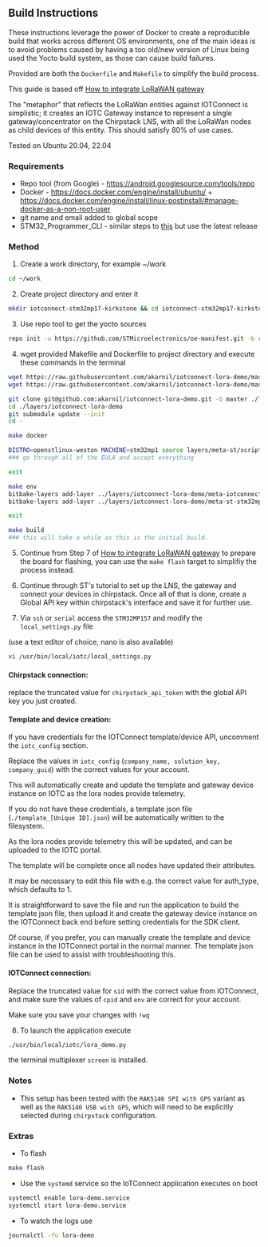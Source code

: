 ## Build Instructions

These instructions leverage the power of Docker to create a reproducible build that works across different OS environments, one of the main ideas is to avoid problems caused by having a too old/new version of Linux being used the Yocto build system, as those can cause build failures.

Provided are both the `Dockerfile` and `Makefile` to simplify the build process.

This guide is based off [How to integrate LoRaWAN gateway](https://wiki.st.com/stm32mpu-ecosystem-v3/wiki/How_to_integrate_LoRaWAN_gateway#How_to_run_the_ChirpStack_application_on_STM32MP157x-DKx_Discovery_kit)

The "metaphor" that reflects the LoRaWan entities against IOTConnect is simplistic; it creates an IOTC Gateway instance to represent a single gateway/concentrator on the Chirpstack LNS, with all the LoRaWan nodes as child devices of this entity. This should satisfy 80% of use cases.

Tested on Ubuntu 20.04, 22.04

### Requirements
- Repo tool (from Google) - https://android.googlesource.com/tools/repo
- Docker - https://docs.docker.com/engine/install/ubuntu/ + https://docs.docker.com/engine/install/linux-postinstall/#manage-docker-as-a-non-root-user
- git name and email added to global scope
- STM32_Programmer_CLI - similar steps to [this](https://wiki.somlabs.com/index.php/Installing_STM32CubeProgrammer_on_Ubuntu_18.04) but use the latest release

### Method
1. Create a work directory, for example ~/work
```bash
cd ~/work
```

2. Create project directory and enter it
```bash
mkdir iotconnect-stm32mp17-kirkstone && cd iotconnect-stm32mp17-kirkstone
```

3. Use repo tool to get the yocto sources
```bash
repo init -u https://github.com/STMicroelectronics/oe-manifest.git -b refs/tags/openstlinux-5.15-yocto-kirkstone-mp1-v23.07.26 && repo sync    
```

4. wget provided Makefile and Dockerfile to project directory and execute these commands in the terminal
```bash
wget https://raw.githubusercontent.com/akarnil/iotconnect-lora-demo/master/Makefile && \
wget https://raw.githubusercontent.com/akarnil/iotconnect-lora-demo/master/Dockerfile

git clone git@github.com:akarnil/iotconnect-lora-demo.git -b master ./layers/iotconnect-lora-demo
cd ./layers/iotconnect-lora-demo
git submodule update --init
cd -

make docker

DISTRO=openstlinux-weston MACHINE=stm32mp1 source layers/meta-st/scripts/envsetup.sh
### go through all of the EULA and accept everything

exit

make env
bitbake-layers add-layer ../layers/iotconnect-lora-demo/meta-iotconnect-lora-demo/
bitbake-layers add-layer ../layers/iotconnect-lora-demo/meta-st-stm32mpu-app-lorawan/

exit

make build
### this will take a while as this is the initial build.
```

5. Continue from Step 7 of [How to integrate LoRaWAN gateway](https://wiki.st.com/stm32mpu-ecosystem-v3/wiki/How_to_integrate_LoRaWAN_gateway#Software_setup) to prepare the board for flashing, you can use the `make flash` target to simplifiy the process instead.

6. Continue through ST's tutorial to set up the LNS, the gateway and connect your devices in chirpstack.
Once all of that is done, create a Global API key within chirpstack's interface and save it for further use.

7. Via `ssh` or `serial` access the `STM32MP157` and modify the `local_settings.py` file

(use a text editor of choice, nano is also available)

```bash
vi /usr/bin/local/iotc/local_settings.py
```

#### Chirpstack connection:

replace the truncated value for `chirpstack_api_token` with the global API key you just created.

#### Template and device creation:

If you have credentials for the IOTConnect template/device API, uncomment the `iotc_config` section.

Replace the values in `iotc_config` (`company_name, solution_key, company_guid`) with the correct values for your account.

This will automatically create and update the template and gateway device instance on IOTC as the lora nodes provide telemetry.

If you do not have these credentials, a template json file (`./template_[Unique ID].json`) will be automatically written to the filesystem. 

As the lora nodes provide telemetry this will be updated, and can be uploaded to the IOTC portal.

The template will be complete once all nodes have updated their attributes.

It may be necessary to edit this file with e.g. the correct value for auth_type, which defaults to 1.

It is straightforward to save the file and run the application to build the template json file, then upload it and create the gateway device instance on the IOTConnect back end before setting credentials for the SDK client.

Of course, if you prefer, you can manually create the template and device instance in the IOTConnect portal in the normal manner. The template json file can be used to assist with troubleshooting this.

#### IOTConnect connection:

Replace the truncated value for `sid` with the correct value from IOTConnect, and make sure the values of `cpid` and `env` are correct for your account.

Make sure you save your changes with `!wq`

8. To launch the application execute
```bash
./usr/bin/local/iotc/lora_demo.py 
```
the terminal multiplexer `screen` is installed.

### Notes

- This setup has been tested with the `RAK5146 SPI with GPS` variant as well as the `RAK5146 USB with GPS`, which will need to be explicitly selected during `chirpstack` configuration.

### Extras

- To flash
```bash
make flash
```

- Use the `systemd` service so the IoTConnect application executes on boot
```bash
systemctl enable lora-demo.service
systemctl start lora-demo.service
```

- To watch the logs use
```bash
journalctl -fu lora-demo
```


